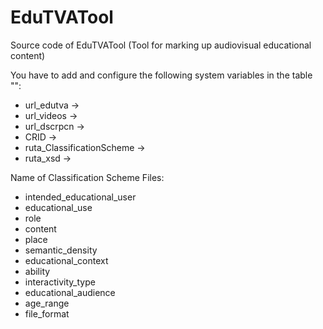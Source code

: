 # EduTVATool
Source code of EduTVATool (Tool for marking up audiovisual educational content)


You have to add and configure the following system variables in the table "":
- url_edutva ->
- url_videos ->
- url_dscrpcn ->
- CRID ->
- ruta_ClassificationScheme ->
- ruta_xsd ->
	
Name of Classification Scheme Files:
- intended_educational_user
- educational_use
- role
- content
- place
- semantic_density
- educational_context
- ability
- interactivity_type
- educational_audience
- age_range
- file_format
